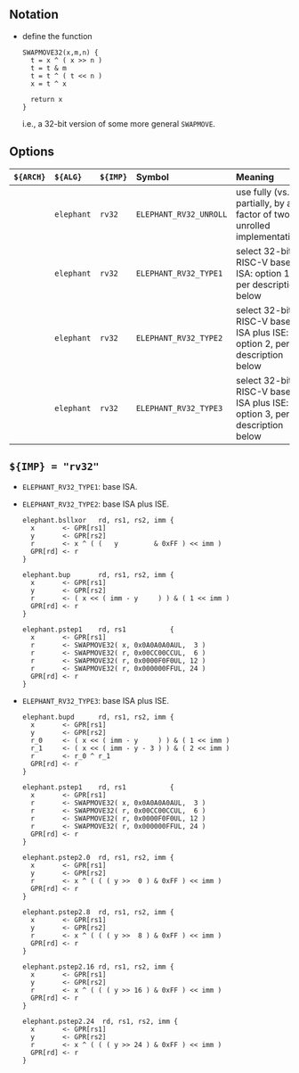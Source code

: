 <!--- -------------------------------------------------------------------- --->

## Notation

- define the function

  ```
  SWAPMOVE32(x,m,n) {
    t = x ^ ( x >> n )
    t = t & m
    t = t ^ ( t << n )
    x = t ^ x

    return x
  }
  ```
  
  i.e., a 32-bit version of some more general `SWAPMOVE`.

<!--- -------------------------------------------------------------------- --->

## Options

| `${ARCH}` | `${ALG}`   | `${IMP}`  | Symbol                 | Meaning                                                                 |
| :-------- | :--------- | :-------- | :--------------------- | :---------------------------------------------------------------------- |
|           | `elephant` | `rv32`    | `ELEPHANT_RV32_UNROLL` | use fully (vs. partially, by a factor of two) unrolled implementation   |
|           | `elephant` | `rv32`    | `ELEPHANT_RV32_TYPE1`  | select 32-bit RISC-V base ISA:          option 1, per description below |
|           | `elephant` | `rv32`    | `ELEPHANT_RV32_TYPE2`  | select 32-bit RISC-V base ISA plus ISE: option 2, per description below |
|           | `elephant` | `rv32`    | `ELEPHANT_RV32_TYPE3`  | select 32-bit RISC-V base ISA plus ISE: option 3, per description below |

<!--- -------------------------------------------------------------------- --->

## `${IMP} = "rv32"`

- `ELEPHANT_RV32_TYPE1`: base ISA.

- `ELEPHANT_RV32_TYPE2`: base ISA plus ISE.

  ```
  elephant.bsllxor   rd, rs1, rs2, imm {
    x       <- GPR[rs1]
    y       <- GPR[rs2]
    r       <- x ^ ( (   y         & 0xFF ) << imm )
    GPR[rd] <- r
  }

  elephant.bup       rd, rs1, rs2, imm {
    x       <- GPR[rs1]
    y       <- GPR[rs2]
    r       <- ( x << ( imm - y     ) ) & ( 1 << imm )
    GPR[rd] <- r
  }

  elephant.pstep1    rd, rs1           {
    x       <- GPR[rs1]
    r       <- SWAPMOVE32( x, 0x0A0A0A0AUL,  3 )
    r       <- SWAPMOVE32( r, 0x00CC00CCUL,  6 )
    r       <- SWAPMOVE32( r, 0x0000F0F0UL, 12 )
    r       <- SWAPMOVE32( r, 0x000000FFUL, 24 ) 
    GPR[rd] <- r
  }
  ```

- `ELEPHANT_RV32_TYPE3`: base ISA plus ISE.

  ```
  elephant.bupd      rd, rs1, rs2, imm {
    x       <- GPR[rs1]
    y       <- GPR[rs2]
    r_0     <- ( x << ( imm - y     ) ) & ( 1 << imm )
    r_1     <- ( x << ( imm - y - 3 ) ) & ( 2 << imm )
    r       <- r_0 ^ r_1
    GPR[rd] <- r
  }

  elephant.pstep1    rd, rs1           {
    x       <- GPR[rs1]
    r       <- SWAPMOVE32( x, 0x0A0A0A0AUL,  3 )
    r       <- SWAPMOVE32( r, 0x00CC00CCUL,  6 )
    r       <- SWAPMOVE32( r, 0x0000F0F0UL, 12 )
    r       <- SWAPMOVE32( r, 0x000000FFUL, 24 ) 
    GPR[rd] <- r
  }

  elephant.pstep2.0  rd, rs1, rs2, imm {
    x       <- GPR[rs1]
    y       <- GPR[rs2]
    r       <- x ^ ( ( ( y >>  0 ) & 0xFF ) << imm )
    GPR[rd] <- r
  }

  elephant.pstep2.8  rd, rs1, rs2, imm {
    x       <- GPR[rs1]
    y       <- GPR[rs2]
    r       <- x ^ ( ( ( y >>  8 ) & 0xFF ) << imm )
    GPR[rd] <- r
  }

  elephant.pstep2.16 rd, rs1, rs2, imm {
    x       <- GPR[rs1]
    y       <- GPR[rs2]
    r       <- x ^ ( ( ( y >> 16 ) & 0xFF ) << imm )
    GPR[rd] <- r
  }

  elephant.pstep2.24  rd, rs1, rs2, imm {
    x       <- GPR[rs1]
    y       <- GPR[rs2]
    r       <- x ^ ( ( ( y >> 24 ) & 0xFF ) << imm )
    GPR[rd] <- r
  }
  ```

<!--- -------------------------------------------------------------------- --->
